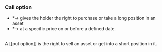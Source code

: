 ### Call option

* *-> gives the holder the right to purchase or take a long position in an asset
* *-> at a specific price on or before a defined date.
<br>
A [[put option]] is the right to sell an asset or get into a short position in it.